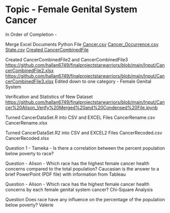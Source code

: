 # Topic - Female Genital System Cancer
In Order of Completion - 

Merge Excel Documents Python File
[Cancer.csv](https://github.com/hallan6749/finalprojectstarwarriors/blob/main/Input/Cancer.csv)
[Cancer_Occurrence.csv](https://github.com/hallan6749/finalprojectstarwarriors/blob/main/Input/Cancer_Occurrence.csv)
[State.csv](https://github.com/hallan6749/finalprojectstarwarriors/blob/main/Input/State.csv)
[Created CancerCombinedFile](https://github.com/hallan6749/finalprojectstarwarriors/blob/main/Input/CancerCombinedFile.xlsx)

Created CancerCombinedFile2 and CancerCombinedFile3 https://github.com/hallan6749/finalprojectstarwarriors/blob/main/Input/CancerCombinedFile2.xlsx https://github.com/hallan6749/finalprojectstarwarriors/blob/main/Input/CancerCombinedFile3.xlsx
Edited down to one category - Female Genital System

Verification and Statistics of New Dataset https://github.com/hallan6749/finalprojectstarwarriors/blob/main/Input/Cancer%20Alison_Verify%20Merged%20and%20Condensed%20File.ipynb

Turned CancerDataSet.R into CSV and EXCEL Files
CancerRename.csv
CancerRename.xlsx

Turned CancerDataSet.R2 into CSV and EXCEL2 Files
CancerRecoded.csv
CancerRecoded.xlsx

Question 1 - Tameka - Is there a correlation between the percent population below poverty to race?

Question - Alison - Which race has the highest female cancer health concerns compared to the total population?
Caucasian is the answer to a brief PowerPoint (PDF file) with information from Tableau

Question - Alison - Which race has the highest female cancer health concerns by each female genital system cancer? 
Chi-Square Analysis

Question Does race have any influence on the percentage of the population below poverty? Valerie
